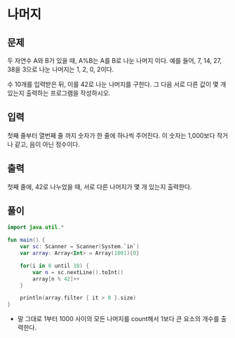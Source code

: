 # 나머지
## 문제
두 자연수 A와 B가 있을 때, A%B는 A를 B로 나눈 나머지 이다. 예를 들어, 7, 14, 27, 38을 3으로 나눈 나머지는 1, 2, 0, 2이다. 

수 10개를 입력받은 뒤, 이를 42로 나눈 나머지를 구한다. 그 다음 서로 다른 값이 몇 개 있는지 출력하는 프로그램을 작성하시오.

## 입력
첫째 줄부터 열번째 줄 까지 숫자가 한 줄에 하나씩 주어진다. 이 숫자는 1,000보다 작거나 같고, 음이 아닌 정수이다.

## 출력
첫째 줄에, 42로 나누었을 때, 서로 다른 나머지가 몇 개 있는지 출력한다.

## 풀이
```kotlin
import java.util.*

fun main() {
    var sc: Scanner = Scanner(System.`in`)
    var array: Array<Int> = Array(1001){0}

    for(i in 0 until 10) {
        var n = sc.nextLine().toInt()
        array[n % 42]++
    }

    println(array.filter { it > 0 }.size)
}
```

* 말 그대로 1부터 1000 사이의 모든  나머지를 count해서 1보다 큰 요소의 개수를 출력한다.
